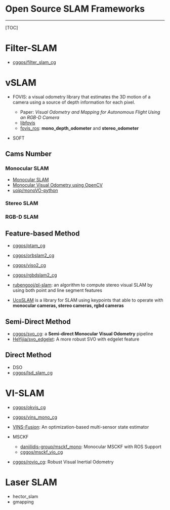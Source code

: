 # Open Source SLAM Frameworks

-----

[TOC]

# Filter-SLAM

* [cggos/filter_slam_cg](https://github.com/cggos/filter_slam_cg)

# vSLAM

* FOVIS: a visual odometry library that estimates the 3D motion of a camera using a source of depth information for each pixel.
  - Paper: *Visual Odometry and Mapping for Autonomous Flight Using an RGB-D Camera*
  - [libfovis](https://fovis.github.io/)
  - [fovis_ros](http://wiki.ros.org/fovis_ros): **mono_depth_odometer** and **stereo_odometer**

* SOFT

## Cams Number

### Monocular SLAM

* [Monocular SLAM](https://www.doc.ic.ac.uk/~ab9515/index.html)
* [Monocular Visual Odometry using OpenCV](http://avisingh599.github.io/vision/monocular-vo/)
* [uoip/monoVO-python](https://github.com/uoip/monoVO-python)

### Stereo SLAM

### RGB-D SLAM

## Feature-based Method

* [cggos/ptam_cg](https://github.com/cggos/ptam_cg)

* [cggos/orbslam2_cg](https://github.com/cggos/orbslam2_cg)

* [cggos/viso2_cg](https://github.com/cggos/viso2_cg)

* [cggos/rgbdslam2_cg](https://github.com/cggos/rgbdslam2_cg)

* [rubengooj/pl-slam](https://github.com/rubengooj/pl-slam): an algorithm to compute stereo visual SLAM by using both point and line segment features

* [UcoSLAM](http://www.uco.es/investiga/grupos/ava/node/62) is a library for SLAM using keypoints that able to operate with **monocular cameras, stereo cameras, rgbd cameras**

## Semi-Direct Method

* [cggos/svo_cg](https://github.com/cggos/svo_cg): a **Semi-direct Monocular Visual Odometry** pipeline
* [HeYijia/svo_edgelet](https://github.com/HeYijia/svo_edgelet): A more robust SVO with edgelet feature

## Direct Method

* DSO
* [cggos/lsd_slam_cg](https://github.com/cggos/lsd_slam_cg)

# VI-SLAM

* [cggos/okvis_cg](https://github.com/cggos/okvis_cg)

* [cggos/vins_mono_cg](https://github.com/cggos/vins_mono_cg)

* [VINS-Fusion](https://github.com/HKUST-Aerial-Robotics/VINS-Fusion): An optimization-based multi-sensor state estimator

* MSCKF
  - [daniilidis-group/msckf_mono](https://github.com/daniilidis-group/msckf_mono): Monocular MSCKF with ROS Support
  - [cggos/msckf_vio_cg](https://github.com/cggos/msckf_vio_cg)

* [cggos/rovio_cg](https://github.com/cggos/rovio_cg): Robust Visual Inertial Odometry

# Laser SLAM

* hector_slam
* gmapping
